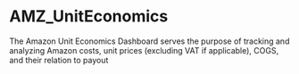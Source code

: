 # AMZ_UnitEconomics
The Amazon Unit Economics Dashboard serves the purpose of tracking and analyzing Amazon costs, unit prices (excluding VAT if applicable), COGS, and their relation to payout
